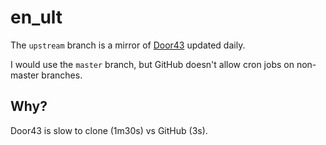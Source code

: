 # en_ult

The `upstream` branch is a mirror of [Door43](https://git.door43.org/unfoldingWord/en_ult) updated daily.

I would use the `master` branch, but GitHub doesn't allow cron jobs on non-master branches.

## Why?

Door43 is slow to clone (1m30s) vs GitHub (3s).

